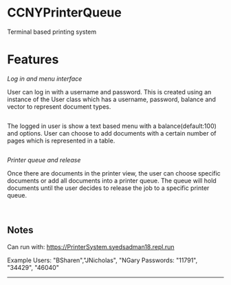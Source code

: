 # CCNYPrinterQueue
Terminal based printing system

# Features
*Log in and menu interface*

User can log in with a username and password. This is created using an instance of the User class which has a username, password, balance and vector to represent document types. 

<img src='https://github.com/syedsadman16/CSC212/blob/master/printerImages/printerMainMenu.PNG' title='Login' width='' alt='' />


The logged in user is show a text based menu with a balance(default:100) and options. User can choose to add documents with a certain number of pages which is represented in a table.


<img src='https://github.com/syedsadman16/CSC212/blob/master/printerImages/printerPendingDocs.PNG' title='PrinterView' width='' alt='' />


*Printer queue and release*

Once there are documents in the printer view, the user can choose specific documents or add all documents into a printer queue. The queue will hold documents until the user decides to release the job to a specific printer queue. 

<img src='https://github.com/syedsadman16/CSC212/blob/master/printerImages/printerChooseQueue.PNG' title='Queue' width='' alt='' /> <img src='https://github.com/syedsadman16/CSC212/blob/master/printerImages/printerReleasing.PNG' title='Release' width='' alt='' />



## Notes
Can run with:
https://PrinterSystem.syedsadman18.repl.run

Example Users: "BSharen","JNicholas", "NGary
Passwords: "11791", "34429", "46040"

---

